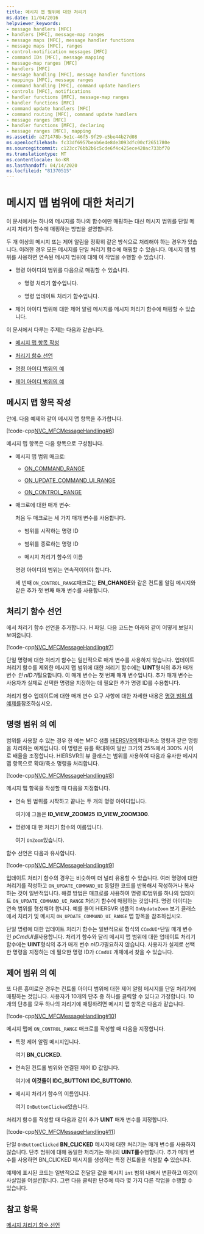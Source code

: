 ```yaml
---
title: 메시지 맵 범위에 대한 처리기
ms.date: 11/04/2016
helpviewer_keywords:
- message handlers [MFC]
- handlers [MFC], message-map ranges
- message maps [MFC], message handler functions
- message maps [MFC], ranges
- control-notification messages [MFC]
- command IDs [MFC], message mapping
- message-map ranges [MFC]
- handlers [MFC]
- message handling [MFC], message handler functions
- mappings [MFC], message ranges
- command handling [MFC], command update handlers
- controls [MFC], notifications
- handler functions [MFC], message-map ranges
- handler functions [MFC]
- command update handlers [MFC]
- command routing [MFC], command update handlers
- message ranges [MFC]
- handler functions [MFC], declaring
- message ranges [MFC], mapping
ms.assetid: a271478b-5e1c-46f5-9f29-e5be44b27d08
ms.openlocfilehash: fc33df6957beab6e4e8de3093dfc00cf2651780e
ms.sourcegitcommit: c123cc76bb2b6c5cde6f4c425ece420ac733bf70
ms.translationtype: MT
ms.contentlocale: ko-KR
ms.lasthandoff: 04/14/2020
ms.locfileid: "81370515"
---
```

# <a name="handlers-for-message-map-ranges"></a>메시지 맵 범위에 대한 처리기

이 문서에서는 하나의 메시지를 하나의 함수에만 매핑하는 대신 메시지 범위를 단일 메시지 처리기 함수에 매핑하는 방법을 설명합니다.

두 개 이상의 메시지 또는 제어 알림을 정확히 같은 방식으로 처리해야 하는 경우가 있습니다. 이러한 경우 모든 메시지를 단일 처리기 함수에 매핑할 수 있습니다. 메시지 맵 범위를 사용하면 연속된 메시지 범위에 대해 이 작업을 수행할 수 있습니다.

- 명령 아이디의 범위를 다음으로 매핑할 수 있습니다.

  - 명령 처리기 함수입니다.

  - 명령 업데이트 처리기 함수입니다.

- 제어 아이디 범위에 대한 제어 알림 메시지를 메시지 처리기 함수에 매핑할 수 있습니다.

이 문서에서 다루는 주제는 다음과 같습니다.

- [메시지 맵 항목 작성](#_core_writing_the_message.2d.map_entry)

- [처리기 함수 선언](#_core_declaring_the_handler_function)

- [명령 아이디 범위의 예](#_core_example_for_a_range_of_command_ids)

- [제어 아이디 범위의 예](#_core_example_for_a_range_of_control_ids)

## <a name="writing-the-message-map-entry"></a><a name="_core_writing_the_message.2d.map_entry"></a>메시지 맵 항목 작성

안에. 다음 예제와 같이 메시지 맵 항목을 추가합니다.

[!code-cpp[NVC_MFCMessageHandling#6](../mfc/codesnippet/cpp/handlers-for-message-map-ranges_1.cpp)]

메시지 맵 항목은 다음 항목으로 구성됩니다.

- 메시지 맵 범위 매크로:

  - [ON_COMMAND_RANGE](reference/message-map-macros-mfc.md#on_command_range)

  - [ON_UPDATE_COMMAND_UI_RANGE](reference/message-map-macros-mfc.md#on_update_command_ui_range)

  - [ON_CONTROL_RANGE](reference/message-map-macros-mfc.md#on_control_range)

- 매크로에 대한 매개 변수:

  처음 두 매크로는 세 가지 매개 변수를 사용합니다.

  - 범위를 시작하는 명령 ID

  - 범위를 종료하는 명령 ID

  - 메시지 처리기 함수의 이름

  명령 아이디의 범위는 연속적이어야 합니다.

  세 번째 `ON_CONTROL_RANGE`매크로는 **EN_CHANGE**와 같은 컨트롤 알림 메시지와 같은 추가 첫 번째 매개 변수를 사용합니다.

## <a name="declaring-the-handler-function"></a><a name="_core_declaring_the_handler_function"></a>처리기 함수 선언

에서 처리기 함수 선언을 추가합니다. H 파일. 다음 코드는 아래와 같이 어떻게 보일지 보여줍니다.

[!code-cpp[NVC_MFCMessageHandling#7](../mfc/codesnippet/cpp/handlers-for-message-map-ranges_2.h)]

단일 명령에 대한 처리기 함수는 일반적으로 매개 변수를 사용하지 않습니다. 업데이트 처리기 함수를 제외한 메시지 맵 범위에 대한 처리기 함수에는 **UINT**형식의 추가 매개 변수 *인 nID가*필요합니다. 이 매개 변수는 첫 번째 매개 변수입니다. 추가 매개 변수는 사용자가 실제로 선택한 명령을 지정하는 데 필요한 추가 명령 ID를 수용합니다.

처리기 함수 업데이트에 대한 매개 변수 요구 사항에 대한 자세한 내용은 [명령 범위 의 예제를](#_core_example_for_a_range_of_command_ids)참조하십시오.

## <a name="example-for-a-range-of-command-ids"></a><a name="_core_example_for_a_range_of_command_ids"></a>명령 범위 의 예

범위를 사용할 수 있는 경우 한 예는 MFC 샘플 [HIERSVR의](../overview/visual-cpp-samples.md)확대/축소 명령과 같은 명령을 처리하는 예제입니다. 이 명령은 뷰를 확대하여 일반 크기의 25%에서 300% 사이로 배율을 조정합니다. HIERSVR의 뷰 클래스는 범위를 사용하여 다음과 유사한 메시지 맵 항목으로 확대/축소 명령을 처리합니다.

[!code-cpp[NVC_MFCMessageHandling#8](../mfc/codesnippet/cpp/handlers-for-message-map-ranges_3.cpp)]

메시지 맵 항목을 작성할 때 다음을 지정합니다.

- 연속 된 범위를 시작하고 끝나는 두 개의 명령 아이디입니다.

   여기에 그들은 **ID_VIEW_ZOOM25** **ID_VIEW_ZOOM300**.

- 명령에 대 한 처리기 함수의 이름입니다.

   여기 `OnZoom`있습니다.

함수 선언은 다음과 유사합니다.

[!code-cpp[NVC_MFCMessageHandling#9](../mfc/codesnippet/cpp/handlers-for-message-map-ranges_4.h)]

업데이트 처리기 함수의 경우는 비슷하며 더 널리 유용할 수 있습니다. 여러 명령에 대한 처리기를 작성하고 `ON_UPDATE_COMMAND_UI` 동일한 코드를 반복해서 작성하거나 복사하는 것이 일반적입니다. 해결 방법은 매크로를 사용하여 명령 ID범위를 하나의 업데이트 `ON_UPDATE_COMMAND_UI_RANGE` 처리기 함수에 매핑하는 것입니다. 명령 아이디는 연속 범위를 형성해야 합니다. 예를 들어 HIERSVR 샘플의 `OnUpdateZoom` 보기 클래스에서 처리기 및 메시지 `ON_UPDATE_COMMAND_UI_RANGE` 맵 항목을 참조하십시오.

단일 명령에 대한 업데이트 처리기 함수는 일반적으로 형식의 `CCmdUI*`단일 매개 변수 인 *pCmdUI를*사용합니다. 처리기 함수와 달리 메시지 맵 범위에 대한 업데이트 처리기 함수에는 **UINT**형식의 추가 매개 변수 *nID가*필요하지 않습니다. 사용자가 실제로 선택한 명령을 지정하는 데 필요한 명령 ID가 `CCmdUI` 개체에서 찾을 수 있습니다.

## <a name="example-for-a-range-of-control-ids"></a><a name="_core_example_for_a_range_of_control_ids"></a>제어 범위 의 예

또 다른 흥미로운 경우는 컨트롤 아이디 범위에 대한 제어 알림 메시지를 단일 처리기에 매핑하는 것입니다. 사용자가 10개의 단추 중 하나를 클릭할 수 있다고 가정합니다. 10개의 단추를 모두 하나의 처리기에 매핑하려면 메시지 맵 항목은 다음과 같습니다.

[!code-cpp[NVC_MFCMessageHandling#10](../mfc/codesnippet/cpp/handlers-for-message-map-ranges_5.cpp)]

메시지 맵에 `ON_CONTROL_RANGE` 매크로를 작성할 때 다음을 지정합니다.

- 특정 제어 알림 메시지입니다.

   여기 **BN_CLICKED**.

- 연속된 컨트롤 범위와 연결된 제어 ID 값입니다.

   여기에 **이것들이 IDC_BUTTON1** **IDC_BUTTON10.**

- 메시지 처리기 함수의 이름입니다.

   여기 `OnButtonClicked`있습니다.

처리기 함수를 작성할 때 다음과 같이 추가 **UINT** 매개 변수를 지정합니다.

[!code-cpp[NVC_MFCMessageHandling#11](../mfc/codesnippet/cpp/handlers-for-message-map-ranges_6.cpp)]

단일 `OnButtonClicked` **BN_CLICKED** 메시지에 대한 처리기는 매개 변수를 사용하지 않습니다. 단추 범위에 대해 동일한 처리기는 하나의 **UINT를**수행합니다. 추가 매개 변수를 사용하면 BN_CLICKED 메시지를 생성하는 특정 컨트롤을 식별할 **수** 있습니다.

예제에 표시된 코드는 일반적으로 전달된 값을 메시지 `int` 범위 내에서 변환하고 이것이 사실임을 어설션합니다. 그런 다음 클릭한 단추에 따라 몇 가지 다른 작업을 수행할 수 있습니다.

## <a name="see-also"></a>참고 항목

[메시지 처리기 함수 선언](../mfc/declaring-message-handler-functions.md)
